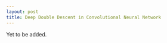 ```yaml
---
layout: post
title: Deep Double Descent in Convolutional Neural Network
---
```


Yet to be added.